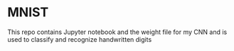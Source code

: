 # MNIST
This repo contains Jupyter notebook and the weight file for my CNN and is used to classify and recognize handwritten digits  
